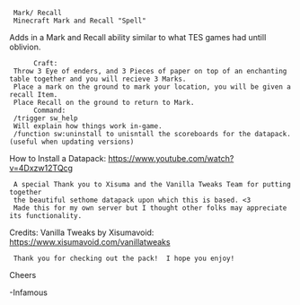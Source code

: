      Mark/ Recall
     Minecraft Mark and Recall "Spell"
     
Adds in a Mark and Recall ability similar to what TES games had untill oblivion.

          Craft:
     Throw 3 Eye of enders, and 3 Pieces of paper on top of an enchanting table together and you will recieve 3 Marks.
     Place a mark on the ground to mark your location, you will be given a recall Item.
     Place Recall on the ground to return to Mark.
          Command:
     /trigger sw_help
     Will explain how things work in-game.
     /function sw:uninstall to unisntall the scoreboards for the datapack. (useful when updating versions)
     
How to Install a Datapack:
https://www.youtube.com/watch?v=4Dxzw12TQcg
     
     A special Thank you to Xisuma and the Vanilla Tweaks Team for putting together 
     the beautiful sethome datapack upon which this is based. <3
     Made this for my own server but I thought other folks may appreciate its functionality.
     
Credits:
Vanilla Tweaks by Xisumavoid: https://www.xisumavoid.com/vanillatweaks

     Thank you for checking out the pack!  I hope you enjoy!
     
Cheers  

-Infamous
